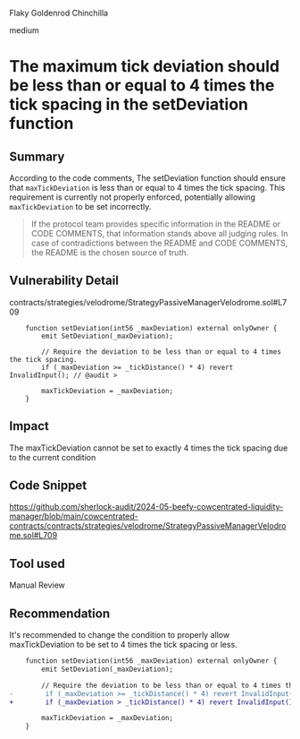 Flaky Goldenrod Chinchilla

medium

# The maximum tick deviation should be less than or equal to 4 times the tick spacing in the setDeviation function


## Summary
According to the code comments, The setDeviation function should ensure that `maxTickDeviation` is less than or equal to 4 times the tick spacing.
This requirement is currently not properly enforced, potentially allowing `maxTickDeviation` to be set incorrectly.
>If the protocol team provides specific information in the README or CODE COMMENTS, that information stands above all judging rules. In case of contradictions between the README and CODE COMMENTS, the README is the chosen source of truth.

## Vulnerability Detail
contracts/strategies/velodrome/StrategyPassiveManagerVelodrome.sol#L709
```solidity
    function setDeviation(int56 _maxDeviation) external onlyOwner {
        emit SetDeviation(_maxDeviation);

        // Require the deviation to be less than or equal to 4 times the tick spacing.
        if (_maxDeviation >= _tickDistance() * 4) revert InvalidInput(); // @audit >

        maxTickDeviation = _maxDeviation;
    }
```

## Impact
The maxTickDeviation cannot be set to exactly 4 times the tick spacing due to the current condition

## Code Snippet
https://github.com/sherlock-audit/2024-05-beefy-cowcentrated-liquidity-manager/blob/main/cowcentrated-contracts/contracts/strategies/velodrome/StrategyPassiveManagerVelodrome.sol#L709

## Tool used

Manual Review

## Recommendation
It's recommended to change the condition to properly allow maxTickDeviation to be set to 4 times the tick spacing or less.

```diff
    function setDeviation(int56 _maxDeviation) external onlyOwner {
        emit SetDeviation(_maxDeviation);

        // Require the deviation to be less than or equal to 4 times the tick spacing.
-        if (_maxDeviation >= _tickDistance() * 4) revert InvalidInput();
+        if (_maxDeviation > _tickDistance() * 4) revert InvalidInput();

        maxTickDeviation = _maxDeviation;
    }
```
